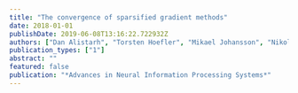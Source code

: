 ```yaml
---
title: "The convergence of sparsified gradient methods"
date: 2018-01-01
publishDate: 2019-06-08T13:16:22.722932Z
authors: ["Dan Alistarh", "Torsten Hoefler", "Mikael Johansson", "Nikola Konstantinov", "Sarit Khirirat", "Cédric Renggli"]
publication_types: ["1"]
abstract: ""
featured: false
publication: "*Advances in Neural Information Processing Systems*"
---
```


